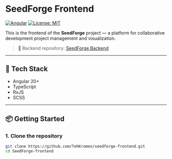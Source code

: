 # SeedForge Frontend

[![Angular](https://img.shields.io/badge/Angular-v16+-dd0031?logo=angular&logoColor=white)](https://angular.io/)
[![License: MIT](https://img.shields.io/badge/License-MIT-yellow.svg)](https://opensource.org/licenses/MIT)

This is the frontend of the **SeedForge** project — a platform for collaborative development project management and visualization.

> 🔗 Backend repository: [SeedForge Backend](https://github.com/TehKromen/SeedForge-backend)

---

## 🚀 Tech Stack

- Angular 20+
- TypeScript
- RxJS
- SCSS

---

## 📦 Getting Started

### 1. Clone the repository

```bash
git clone https://github.com/TehKromen/seedforge-frontend.git
cd SeedForge-frontend
